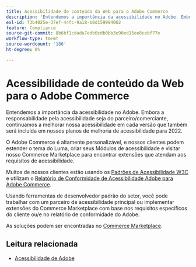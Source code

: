 ```yaml
---
title: Acessibilidade de conteúdo da Web para o Adobe Commerce
description: 'Entendemos a importância da acessibilidade no Adobe. Embora a responsabilidade pela acessibilidade seja do parceiro/comerciante, continuamos a melhorar nossa acessibilidade em cada versão que também será incluída em nossos planos de melhoria de acessibilidade para 2022.  '
exl-id: f3b4025e-37ef-44fc-9a18-b0d159994062
feature: Compliance
source-git-commit: 8b6bf1cdada7edb0cdb0bb3e90ed15ee8cebf77e
workflow-type: tm+mt
source-wordcount: '186'
ht-degree: 0%

---
```


# Acessibilidade de conteúdo da Web para o Adobe Commerce

Entendemos a importância da acessibilidade no Adobe. Embora a responsabilidade pela acessibilidade seja do parceiro/comerciante, continuamos a melhorar nossa acessibilidade em cada versão que também será incluída em nossos planos de melhoria de acessibilidade para 2022.

O Adobe Commerce é altamente personalizável, e nossos clientes podem estender o tema do Luma, criar seus Módulos de acessibilidade e visitar nosso Commerce Marketplace para encontrar extensões que atendam aos requisitos de acessibilidade.

Muitos de nossos clientes estão usando os [Padrões de Acessibilidade W3C](https://www.w3.org/WAI/standards-guidelines/) e utilizam o [Relatório de Conformidade de Acessibilidade Adobe para Adobe Commerce](https://www.adobe.com/accessibility/compliance/adobe-commerce-2021-acr.html).

Usando ferramentas de desenvolvedor padrão do setor, você pode trabalhar com um parceiro de acessibilidade principal ou implementar extensões do Commerce Marketplace com base nos requisitos específicos do cliente ou/e no relatório de conformidade do Adobe.

As soluções podem ser encontradas no [Commerce Marketplace](https://marketplace.magento.com/).

## Leitura relacionada

* [Acessibilidade de Adobe](https://www.adobe.com/accessibility.html)
